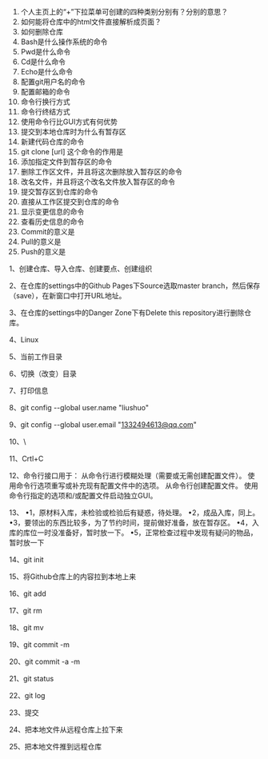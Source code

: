 1.	个人主页上的“+”下拉菜单可创建的四种类别分别有？分别的意思？
2.	如何能将仓库中的html文件直接解析成页面？
3.	如何删除仓库
4.	Bash是什么操作系统的命令
5.	Pwd是什么命令
6.	Cd是什么命令
7.	Echo是什么命令
8.	配置git用户名的命令
9.	配置邮箱的命令
10.	命令行换行方式
11.	命令行终结方式
12.	使用命令行比GUI方式有何优势
13.	提交到本地仓库时为什么有暂存区
14.	新建代码仓库的命令
15.	git clone [url] 这个命令的作用是
16.	添加指定文件到暂存区的命令
17.	删除工作区文件，并且将这次删除放入暂存区的命令
18.	改名文件，并且将这个改名文件放入暂存区的命令
19.	提交暂存区到仓库的命令
20.	直接从工作区提交到仓库的命令
21.	显示变更信息的命令
22.	查看历史信息的命令
23.	Commit的意义是
24.	Pull的意义是
25.	Push的意义是


1、创建仓库、导入仓库、创建要点、创建组织

2、在仓库的settings中的Github Pages下Source选取master
branch，然后保存（save），在新窗口中打开URL地址。

3、在仓库的settings中的Danger Zone下有Delete this repository进行删除仓库。

4、Linux

5、当前工作目录

6、切换（改变）目录

7、打印信息

8、git  config  --global  user.name  "liushuo"

9、git  config  --global  user.email  "1332494613@qq.com"

10、\

11、Crtl+C

12、命令行接口用于：
从命令行进行模糊处理（需要或无需创建配置文件）。
使用命令行选项重写或补充现有配置文件中的选项。
从命令行创建配置文件。
使用命令行指定的选项和/或配置文件启动独立GUI。

13、
•1，原材料入库，未检验或检验后有疑惑，待处理。
•2，成品入库，同上。
•3，要领出的东西比较多，为了节约时间，提前做好准备，放在暂存区。
•4，入库的库位一时没准备好，暂时放一下。
•5，正常检查过程中发现有疑问的物品，暂时放一下

14、git  init

15、将Github仓库上的内容拉到本地上来

16、git  add 

17、git  rm

18、git  mv

19、git  commit  -m

20、git  commit  -a  -m

21、git  status

22、git  log

23、提交

24、把本地文件从远程仓库上拉下来

25、把本地文件推到远程仓库



